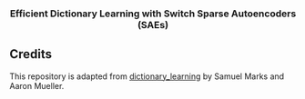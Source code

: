 <h3 align="center">
  Efficient Dictionary Learning with Switch Sparse Autoencoders (SAEs)
</h3>

## Credits
This repository is adapted from [dictionary_learning](https://github.com/saprmarks/dictionary_learning) by Samuel Marks and Aaron Mueller.
